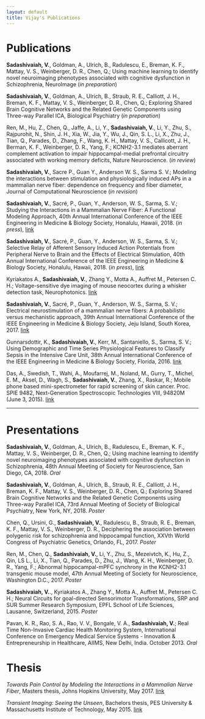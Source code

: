 ```yaml
---
layout: default
title: Vijay's Publications
---
```


# Publications

**Sadashivaiah, V.**, Goldman, A., Ulrich, B., Radulescu, E., Breman, K. F., Mattay, V. S., Weinberger, D. R., Chen, Q.; Using machine learning to identify novel neuroimaging phenotypes associated with cognitive dysfunction in Schizophrenia, NeuroImage (*in preparation*)
 
**Sadashivaiah, V.**, Goldman, A., Ulrich, B., Straub, R. E., Calliott, J. H., Breman, K. F., Mattay, V. S., Weinberger, D. R., Chen, Q.; Exploring Shared Brain Cognitive Networks and the Related Genetic Components using Three-way Parallel ICA, Biological Psychiatry (*in preparation*)

Ren, M., Hu, Z., Chen, Q., Jaffe, A., Li, Y., **Sadashivaiah, V.**, Li, Y., Zhu, S., Rajpurohit, N., Shin, J. H., Xia, W., Jia, Y., Wu, J., Qin, S. L., Li, X., Zhu, J., Tian, Q., Parades, D., Zhang, F., Wang, K. H., Mattay, V. S., Callicott, J. H., Berman, K. F., Weinberger, D. R., Yang, F.; KCNH2-3.1 mediates aberrant complement activation to impair hippocampal-medial prefrontal circuitry associated with working memory deficits, Nature Neuroscience. (*in review*)

**Sadashivaiah, V.**, Sacre P., Guan Y., Anderson W. S., Sarma S. V.; Modeling the interactions between stimulation and physiologically induced APs in a mammalian nerve fiber: dependence on frequency and fiber diameter, Journal of Computational Neuroscience (*in revision*)

**Sadashivaiah, V.**, Sacré, P., Guan, Y., Anderson, W. S., Sarma, S. V.; Studying the Interactions in a Mammalian Nerve Fiber: A Functional Modeling Approach, 40th Annual International Conference of the IEEE Engineering in Medicine & Biology Society, Honalulu, Hawaii, 2018. (*in press*), [link](/assets/files/embc2018_1.pdf)

**Sadashivaiah, V.**, Sacré, P., Guan, Y., Anderson, W. S., Sarma, S. V.; Selective Relay of Afferent Sensory Induced Action Potentials from Peripheral Nerve to Brain and the Effects of Electrical Stimulation, 40th Annual International Conference of the IEEE Engineering in Medicine & Biology Society, Honalulu, Hawaii, 2018. (*in press*), [link](/assets/files/embc2018_2.pdf)

Kyriakatos A., **Sadashivaiah, V.**, Zhang Y., Motta A., Auffret M., Petersen C. H.; Voltage-sensitive dye imaging of mouse neocortex during a whisker detection task, Neurophotonics. [link](https://doi.org/10.1117/1.NPh.4.3.031204)

**Sadashivaiah, V.**, Sacré, P., Guan, Y., Anderson, W. S., Sarma, S. V.; Electrical neurostimulation of a mammalian nerve fibers: A probabilistic versus mechanistic approach, 39th Annual International Conference of the IEEE Engineering in Medicine & Biology Society, Jeju Island, South Korea, 2017. [link](https://doi.org/10.1109/EMBC.2017.8037701)

Gunnarsdottir, K., **Sadashivaiah, V.**, Kerr, M., Santaniello, S., Sarma, S. V.; Using Demographic and Time Series Physiological Features to Classify Sepsis in the Intensive Care Unit, 38th Annual International Conference of the IEEE Engineering in Medicine & Biology Society, Florida, 2016. [link](https://doi.org/10.1109/EMBC.2016.7590817)

Das, A., Swedish, T., Wahi, A., Moufarrej, M., Noland, M., Gurry, T., Michel, E. M., Aksel, D., Wagh, S., **Sadashivaiah, V.**, Zhang, X., Raskar, R.; Mobile phone based mini-spectrometer for rapid screening of skin cancer. Proc. SPIE 9482, Next-Generation Spectroscopic Technologies VIII, 94820M (June 3, 2015). [link](https://doi.org/10.1117/12.2182191)

---

# Presentations

**Sadashivaiah, V.**, Goldman, A., Ulrich, B., Radulescu, E., Breman, K. F., Mattay, V. S., Weinberger, D. R., Chen, Q.; Using machine learning to identify novel neuroimaging phenotypes associated with cognitive dysfunction in Schizophrenia, 48th Annual Meeting of Society for Neuroscience, San Diego, CA, 2018. *Oral*

**Sadashivaiah, V.**, Goldman, A., Ulrich, B., Straub, R. E., Calliott, J. H., Breman, K. F., Mattay, V. S., Weinberger, D. R., Chen, Q.; Exploring Shared Brain Cognitive Networks and the Related Genetic Components using Three-way Parallel ICA, 73rd Annual Meeting of Society of Biological Psychiatry, New York, NY, 2018. *Poster* 

Chen, Q., Ursini, G., **Sadashivaiah, V.**, Radulescu, B., Straub, R. E., Breman, K. F., Mattay, V. S., Weinberger, D. R.,  Deciphering the association between polygenic risk for schizophrenia and hippocampal function, XXVth World Congress of Psychiatric Genetics, Orlando, FL, 2017. *Poster*

Ren, M., Chen, Q., **Sadashivaiah, V.**, Li, Y., Zhu, S., Mezeivtch, K., Hu, Z.,  Qin, LS L., Li, X., Tian, Q., Parades, D., Zhu, J., Wang, K. H., Weinberger, D. R., Yang, F.; Abnormal hippocampal-mPFC synchrony in the KCNH2-3.1 transgenic mouse model, 47th Annual Meeting of Society for Neuroscience, Washington D.C., 2017. *Poster*

**Sadashivaiah, V.**.,  Kyriakatos A.,  Zhang Y.,  Motta A.,  Auffret M.,  Petersen C. H.; Neural Circuits for goal-directed Sensorimotor Transformations, SRP and SUR Summer Research Symposium, EPFL School of Life Sciences, Lausanne, Switzerland, 2015. *Poster*

Pavan, K. R., Rao, S. A., Rao, V. V., Bongale, V. A., **Sadashivaiah, V.**; Real Time Non-Invasive Cardiac Health Monitoring System,  International Conference on Emergency Medical Service Systems - Innovation & Entrepreneurship in Healthcare, AIIMS, New Delhi, India. October 2013. *Oral*

# Thesis

*Towards Pain Control by Modeling the Interactions in a Mammalian Nerve Fiber*, Masters thesis, Johns Hopkins University, May 2017. [link](https://github.com/vjysd/thesis/blob/master/Masters_Thesis.pdf)

*Transient Imaging: Seeing the Unseen*, Bachelors thesis, PES University & Massachusetts Institute of Technology, May 2015. [link](https://github.com/vjysd/thesis/blob/master/Bachelors_Thesis.pdf)
